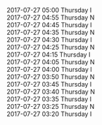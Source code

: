 2017-07-27 05:00 Thursday  I  
2017-07-27 04:55 Thursday  N  
2017-07-27 04:45 Thursday  I  
2017-07-27 04:35 Thursday  N  
2017-07-27 04:30 Thursday  I  
2017-07-27 04:25 Thursday  N  
2017-07-27 04:15 Thursday  I  
2017-07-27 04:05 Thursday  N  
2017-07-27 04:00 Thursday  I  
2017-07-27 03:50 Thursday  N  
2017-07-27 03:45 Thursday  I  
2017-07-27 03:40 Thursday  N  
2017-07-27 03:35 Thursday  I  
2017-07-27 03:25 Thursday  N  
2017-07-27 03:20 Thursday  I  
